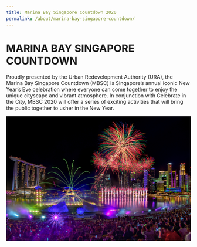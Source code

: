 ```yaml
---
title: Marina Bay Singapore Countdown 2020
permalink: /about/marina-bay-singapore-countdown/
---
```


# MARINA BAY SINGAPORE COUNTDOWN   

Proudly presented by the Urban Redevelopment Authority (URA), the Marina Bay Singapore Countdown (MBSC) is Singapore’s annual iconic New Year’s Eve celebration where everyone can come together to enjoy the unique cityscape and vibrant atmosphere. In conjunction with Celebrate in the City, MBSC 2020 will offer a series of exciting activities that will bring the public together to usher in the New Year.

<img src="/images/HeroBannerKV.jpg" />

